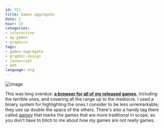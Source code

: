 ```yaml
---
id: 721
title: Games aggregate
date: 1
hour: 15
categories:
- interactive
- my-games
- graphics
tags:
- games-aggregate
- graphic-design
- javascript
- web
language: eng
---
```


![image](/files/2012/10-games-aggregate/gamesscreen.png "Games aggregate screenshot")

This was long overdue: **[a browser for all of my released games](//www.agj.cl/games/)**, including the terrible ones, and covering all the range up to the mediocre. I used a binary system for highlighting the ones I consider to be less unremarkable; they use up double the space of the others. There's also a handy tag there called [_gamey_](//www.agj.cl/games/#tags:gamey) that marks the games that are more traditional in scope, so you don't have to bitch to me about how my games are not really games.
